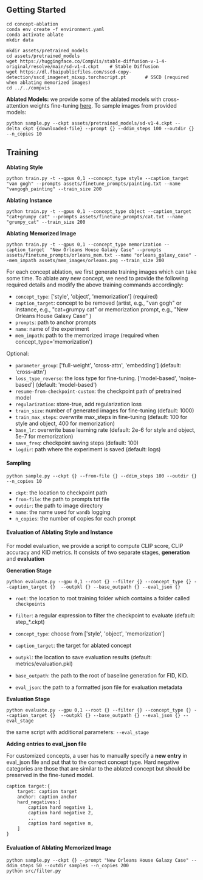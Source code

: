 
## Getting Started

```
cd concept-ablation
conda env create -f environment.yaml
conda activate ablate
mkdir data

mkdir assets/pretrained_models
cd assets/pretrained_models
wget https://huggingface.co/CompVis/stable-diffusion-v-1-4-original/resolve/main/sd-v1-4.ckpt    # Stable Diffusion
wget https://dl.fbaipublicfiles.com/sscd-copy-detection/sscd_imagenet_mixup.torchscript.pt       # SSCD (required when ablating memorized images)
cd ../../compvis
```


**Ablated Models:** we provide some of the ablated models with cross-attention weights fine-tuning [here](https://www.cs.cmu.edu/~concept-ablation/models/). 
To sample images from provided models: 
```
python sample.py --ckpt assets/pretrained_models/sd-v1-4.ckpt --delta_ckpt {downloaded-file} --prompt {} --ddim_steps 100 --outdir {} --n_copies 10 
```

## Training
 
**Ablating Style**

```
python train.py -t --gpus 0,1 --concept_type style --caption_target  "van gogh" --prompts assets/finetune_prompts/painting.txt --name "vangogh_painting" --train_size 200
```

**Ablating Instance**
```
python train.py -t --gpus 0,1 --concept_type object --caption_target  "cat+grumpy cat" --prompts assets/finetune_prompts/cat.txt --name "grumpy_cat" --train_size 200
```

**Ablating Memorized Image**
```
python train.py -t --gpus 0,1 --concept_type memorization --caption_target  "New Orleans House Galaxy Case" --prompts assets/finetune_prompts/orleans_mem.txt --name "orleans_galaxy_case" --mem_impath assets/mem_images/orleans.png --train_size 200
```

For each concept ablation, we first generate training images which can take some time. To ablate any new concept, we need to provide the following required details and modify the above training commands accordingly:

* `concept_type`: ['style', 'object', 'memorization'] (required)
* `caption_target`: concept to be removed (artist, e.g., "van gogh" or instance, e.g., "cat+grumpy cat" or memorization prompt, e.g., "New Orleans House Galaxy Case" )
* `prompts`: path to anchor prompts 
* `name`: name of the experiment
* `mem_impath`: path to the memorized image (required when concept_type='memorization')

Optional:

* `parameter_group`: ['full-weight', 'cross-attn', 'embedding'] (default: 'cross-attn')
* `loss_type_reverse`: the loss type for fine-tuning. ['model-based', 'noise-based'] (default: 'model-based')
* `resume-from-checkpoint-custom`: the checkpoint path of pretrained model
* `regularization`: store-true, add regularization loss
* `train_size`: number of generated images for fine-tuning (default: 1000)
* `train_max_steps`: overwrite max_steps in fine-tuning (default: 100 for style and object, 400 for memorization)
* `base_lr`: overwrite base learning rate (default: 2e-6 for style and object, 5e-7 for memorization)
* `save_freq`: checkpoint saving steps (default: 100)
* `logdir`: path where the experiment is saved (default: logs)



#### Sampling

```
python sample.py --ckpt {} --from-file {} --ddim_steps 100 --outdir {} --n_copies 10 
```

* `ckpt`: the location to checkpoint path
* `from-file`: the path to prompts txt file
* `outdir`: the path to image directory
* `name`: the name used for `wandb` logging
* `n_copies`: the number of copies for each prompt



#### Evaluation of Ablating Style and Instance

For model evaluation, we provide a script to compute CLIP score, CLIP accuracy and KID metrics.
It consists of two separate stages, **generation** and **evaluation**

**Generation Stage**

```
python evaluate.py --gpu 0,1 --root {} --filter {} --concept_type {} --caption_target {}  --outpkl {} --base_outpath {} --eval_json {}
```

* `root`: the location to root training folder which contains a folder called `checkpoints`
* `filter`: a regular expression to filter the checkpoint to evaluate (default: step_*.ckpt)

* `concept_type`: choose from ['style', 'object', 'memorization']
* `caption_target`: the target for ablated concept
* `outpkl`: the location to save evaluation results (default: metrics/evaluation.pkl)
* `base_outpath`: the path to the root of baseline generation for FID, KID.
* `eval_json`: the path to a formatted json file for evaluation metadata

**Evaluation Stage**

```
python evaluate.py --gpu 0,1 --root {} --filter {} --concept_type {} --caption_target {}  --outpkl {} --base_outpath {} --eval_json {} --eval_stage
```

the same script with additional parameters: `--eval_stage`

**Adding entries to eval_json file**

For customized concepts, a user has to manually specify a **new entry** in eval_json file and put that to the correct concept type.
Hard negative categories are those that are similar to the ablated concept but should be preserved in the fine-tuned model.

````
caption target:{
	target: caption target 
	anchor: caption anchor
	hard_negatives:[
		caption hard negative 1,
		caption hard negative 2,
		...
		caption hard negative m,
	]
}
````

#### Evaluation of Ablating Memorized Image

```
python sample.py --ckpt {} --prompt "New Orleans House Galaxy Case" --ddim_steps 50 --outdir samples --n_copies 200 
python src/filter.py 
```